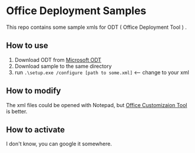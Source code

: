 Office Deployment Samples
=========================

This repo contains some sample xmls for ODT ( Office Deployment Tool ) .

## How to use

1. Download ODT from [Microsoft ODT](https://learn.microsoft.com/zh-cn/microsoft-365-apps/deploy/overview-office-deployment-tool)
2. Download sample to the same directory
3. run `.\setup.exe /configure [path to some.xml]` <-- change to your xml

## How to modify

The xml files could be opened with Notepad, but [Office Customizaion Tool](https://config.office.com/deploymentsettings) is better.

## How to activate

I don't know, you can google it somewhere.
